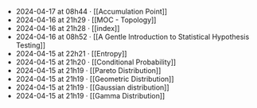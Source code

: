 - 2024-04-17 at 08h44 · [[Accumulation Point]]
- 2024-04-16 at 21h29 · [[MOC - Topology]]
- 2024-04-16 at 21h28 · [[index]]
- 2024-04-16 at 08h52 · [[A Gentle Introduction to Statistical Hypothesis Testing]]
- 2024-04-15 at 22h21 · [[Entropy]]
- 2024-04-15 at 21h20 · [[Conditional Probability]]
- 2024-04-15 at 21h19 · [[Pareto Distribution]]
- 2024-04-15 at 21h19 · [[Geometric Distribution]]
- 2024-04-15 at 21h19 · [[Gaussian distribution]]
- 2024-04-15 at 21h19 · [[Gamma Distribution]]
